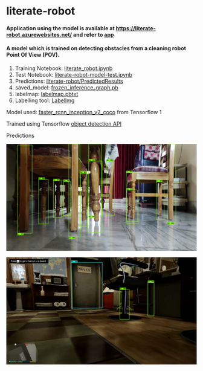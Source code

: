 # literate-robot

#### Application using the model is available at https://literate-robot.azurewebsites.net/ and refer to [app](https://github.com/Spectre-ak/literate-robot/tree/main/app)

#### A model which is trained on detecting obstacles from a cleaning robot Point Of View (POV).

1. Training Notebook: [literate_robot.ipynb](https://colab.research.google.com/drive/1wMAVb21JKEOi11FrCKrOkdAox7XIyVJC?usp=sharing)
2. Test Notebook: [literate-robot-model-test.ipynb](https://colab.research.google.com/drive/141ngYZT8YGBsAk1O_JAZyLvNxT31OkTx?usp=sharing)
3. Predictions: [literate-robot/PredictedResults](https://github.com/Spectre-ak/literate-robot/tree/main/PredictedResults)
4. saved_model: [frozen_inference_graph.pb](https://github.com/Spectre-ak/literate-robot/blob/main/graphs/frozen_inference_graph.pb)
5. labelmap: [labelmap.pbtxt](https://github.com/Spectre-ak/literate-robot/blob/main/graphs/labelmap.pbtxt)
6. Labelling tool: [LabelImg](https://tzutalin.github.io/labelImg/)

Model used: [faster_rcnn_inception_v2_coco](http://download.tensorflow.org/models/object_detection/faster_rcnn_inception_v2_coco_2018_01_28.tar.gz) from Tensorflow 1

Trained using Tensorflow [object detection API](https://github.com/Spectre-ak/models)

Predictions

![](https://github.com/Spectre-ak/literate-robot/blob/main/PredictedResults/Images/predcited_IMG_20210606_175342.jpg)

![](https://github.com/Spectre-ak/literate-robot/blob/main/PredictedResults/Images/predcited_Grand%20Theft%20Auto%20V%202021-06-07%2014-09-53.mp4%20-%20PotPlayer%206_7_2021%205_45_24%20PM.jpg)

